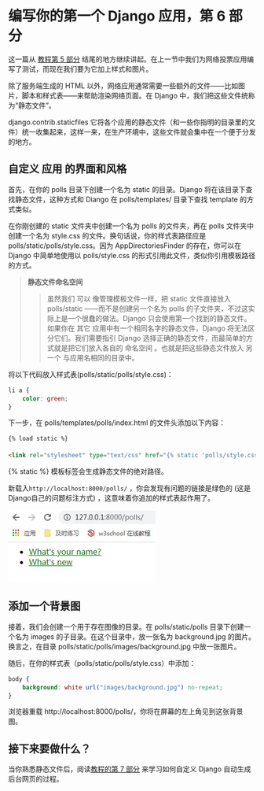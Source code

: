 # 编写你的第一个 Django 应用，第 6 部分

这一篇从 [教程第 5 部分](tutorial05.md) 结尾的地方继续讲起。在上一节中我们为网络投票应用编写了测试，而现在我们要为它加上样式和图片。

除了服务端生成的 HTML 以外，网络应用通常需要一些额外的文件——比如图片，脚本和样式表——来帮助渲染网络页面。在 Django 中，我们把这些文件统称为“静态文件”。

django.contrib.staticfiles 它将各个应用的静态文件（和一些你指明的目录里的文件）统一收集起来，这样一来，在生产环境中，这些文件就会集中在一个便于分发的地方。

## 自定义 应用 的界面和风格

首先，在你的 polls 目录下创建一个名为 static 的目录。Django 将在该目录下查找静态文件，这种方式和 Diango 在 polls/templates/ 目录下查找 template 的方式类似。

在你刚创建的 static 文件夹中创建一个名为 polls 的文件夹，再在 polls 文件夹中创建一个名为 style.css 的文件。换句话说，你的样式表路径应是 polls/static/polls/style.css。因为 AppDirectoriesFinder 的存在，你可以在 Django 中简单地使用以 polls/style.css 的形式引用此文件，类似你引用模板路径的方式。

> **静态文件命名空间**
>> 虽然我们 可以 像管理模板文件一样，把 static 文件直接放入 polls/static ——而不是创建另一个名为 polls 的子文件夹，不过这实际上是一个很蠢的做法。Django 只会使用第一个找到的静态文件。如果你在 其它 应用中有一个相同名字的静态文件，Django 将无法区分它们。我们需要指引 Django 选择正确的静态文件，而最简单的方式就是把它们放入各自的 命名空间 。也就是把这些静态文件放入 另一个 与应用名相同的目录中。

将以下代码放入样式表(polls/static/polls/style.css)：
```css
li a {
    color: green;
}
```
下一步，在 polls/templates/polls/index.html 的文件头添加以下内容：

```html
{% load static %}

<link rel="stylesheet" type="text/css" href="{% static 'polls/style.css' %}">
```

{% static %} 模板标签会生成静态文件的绝对路径。

新载入``http://localhost:8000/polls/`` ，你会发现有问题的链接是绿色的 (这是Django自己的问题标注方式) ，这意味着你追加的样式表起作用了。

![style](_images/t06-1.jpg)

## 添加一个背景图

接着，我们会创建一个用于存在图像的目录。在 polls/static/polls 目录下创建一个名为 images 的子目录。在这个目录中，放一张名为 background.jpg 的图片。换言之，在目录 polls/static/polls/images/background.jpg 中放一张图片。

随后，在你的样式表（polls/static/polls/style.css）中添加：

```css
body {
    background: white url("images/background.jpg") no-repeat;
}
```
浏览器重载 http://localhost:8000/polls/，你将在屏幕的左上角见到这张背景图。


## 接下来要做什么？

当你熟悉静态文件后，阅读[教程的第 7 部分](tutorial07.md)  来学习如何自定义 Django 自动生成后台网页的过程。